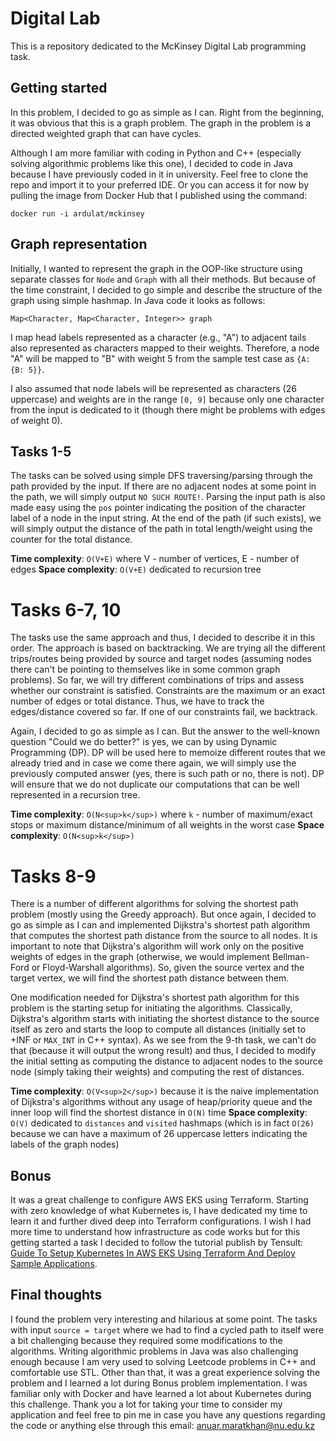 # Digital Lab

This is a repository dedicated to the McKinsey Digital Lab programming task.

## Getting started

In this problem, I decided to go as simple as I can. Right from the beginning, it was obvious that this is a graph problem. The graph in the problem is a directed weighted graph that can have cycles.

Although I am more familiar with coding in Python and C++ (especially solving algorithmic problems like this one), I decided to code in Java because I have previously coded in it in university. Feel free to clone the repo and import it to your preferred IDE. Or you can access it for now by pulling the image from Docker Hub that I published using the command:

```
docker run -i ardulat/mckinsey
```

## Graph representation

Initially, I wanted to represent the graph in the OOP-like structure using separate classes for `Node` and `Graph` with all their methods. But because of the time constraint, I decided to go simple and describe the structure of the graph using simple hashmap. In Java code it looks as follows:
```
Map<Character, Map<Character, Integer>> graph
```
I map head labels represented as a character (e.g., "A") to adjacent tails also represented as characters mapped to their weights. Therefore, a node "A" will be mapped to "B" with weight 5 from the sample test case as `{A: {B: 5}}`.

I also assumed that node labels will be represented as characters (26 uppercase) and weights are in the range `[0, 9]` because only one character from the input is dedicated to it (though there might be problems with edges of weight 0).

## Tasks 1-5
The tasks can be solved using simple DFS traversing/parsing through the path provided by the input. If there are no adjacent nodes at some point in the path, we will simply output `NO SUCH ROUTE!`. Parsing the input path is also made easy using the `pos` pointer indicating the position of the character label of a node in the input string. At the end of the path (if such exists), we will simply output the distance of the path in total length/weight using the counter for the total distance.

**Time complexity**: `O(V+E)` where V - number of vertices, E - number of edges
**Space complexity**: `O(V+E)` dedicated to recursion tree

# Tasks 6-7, 10
The tasks use the same approach and thus, I decided to describe it in this order. The approach is based on backtracking. We are trying all the different trips/routes being provided by source and target nodes (assuming nodes there can't be pointing to themselves like in some common graph problems). So far, we will try different combinations of trips and assess whether our constraint is satisfied. Constraints are the maximum or an exact number of edges or total distance. Thus, we have to track the edges/distance covered so far. If one of our constraints fail, we backtrack.

Again, I decided to go as simple as I can. But the answer to the well-known question "Could we do better?" is yes, we can by using Dynamic Programming (DP). DP will be used here to memoize different routes that we already tried and in case we come there again, we will simply use the previously computed answer (yes, there is such path or no, there is not). DP will ensure that we do not duplicate our computations that can be well represented in a recursion tree.

**Time complexity**: `O(N<sup>k</sup>)` where `k` - number of maximum/exact stops or maximum distance/minimum of all weights in the worst case
**Space complexity**: `O(N<sup>k</sup>)`

# Tasks 8-9
There is a number of different algorithms for solving the shortest path problem (mostly using the Greedy approach). But once again, I decided to go as simple as I can and implemented Dijkstra's shortest path algorithm that computes the shortest path distance from the source to all nodes. It is important to note that Dijkstra's algorithm will work only on the positive weights of edges in the graph (otherwise, we would implement Bellman-Ford or Floyd-Warshall algorithms). So, given the source vertex and the target vertex, we will find the shortest path distance between them.

One modification needed for Dijkstra's shortest path algorithm for this problem is the starting setup for initiating the algorithms. Classically, Dijkstra's algorithm starts with initiating the shortest distance to the source itself as zero and starts the loop to compute all distances (initially set to +INF or `MAX_INT` in C++ syntax). As we see from the 9-th task, we can't do that (because it will output the wrong result) and thus, I decided to modify the initial setting as computing the distance to adjacent nodes to the source node (simply taking their weights) and computing the rest of distances.

**Time complexity**: `O(V<sup>2</sup>)` because it is the naive implementation of Dijkstra's algorithms without any usage of heap/priority queue and the inner loop will find the shortest distance in `O(N)` time
**Space complexity**: `O(V)` dedicated to `distances` and `visited` hashmaps (which is in fact `O(26)` because we can have a maximum of 26 uppercase letters indicating the labels of the graph nodes)

## Bonus
It was a great challenge to configure AWS EKS using Terraform. Starting with zero knowledge of what Kubernetes is, I have dedicated my time to learn it and further dived deep into Terraform configurations. I wish I had more time to understand how infrastructure as code works but for this getting started a task I decided to follow the tutorial publish by Tensult: [Guide To Setup Kubernetes In AWS EKS Using Terraform And Deploy Sample Applications](https://medium.com/tensult/guide-to-setup-kubernetes-in-aws-eks-using-terraform-and-deploy-sample-applications-ee8c45e425ca).

## Final thoughts

I found the problem very interesting and hilarious at some point. The tasks with input `source = target` where we had to find a cycled path to itself were a bit challenging because they required some modifications to the algorithms. Writing algorithmic problems in Java was also challenging enough because I am very used to solving Leetcode problems in C++ and comfortable use STL. Other than that, it was a great experience solving the problem and I learned a lot during Bonus problem implementation. I was familiar only with Docker and have learned a lot about Kubernetes during this challenge. Thank you a lot for taking your time to consider my application and feel free to pin me in case you have any questions regarding the code or anything else through this email: <anuar.maratkhan@nu.edu.kz>
